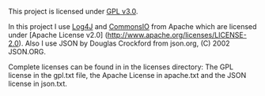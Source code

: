 This project is licensed under [GPL v3.0](http://www.gnu.org/licenses/gpl-3.0.html).

In this project I use [Log4J](http://logging.apache.org/log4j/2.x/) and [CommonsIO](http://commons.apache.org/proper/commons-io/) from Apache which are licensed under [Apache License v2.0] (http://www.apache.org/licenses/LICENSE-2.0).
Also I use JSON by Douglas Crockford from json.org, (C) 2002 JSON.ORG.

Complete licenses can be found in in the licenses directory: The GPL license in the gpl.txt file, the Apache License in apache.txt and the JSON license in json.txt.

